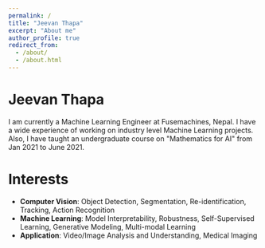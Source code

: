 ```yaml
---
permalink: /
title: "Jeevan Thapa"
excerpt: "About me"
author_profile: true
redirect_from: 
  - /about/
  - /about.html
---
```



Jeevan Thapa
======

I am currently a Machine Learning Engineer at Fusemachines, Nepal. I have a wide experience of working on industry level Machine Learning projects. Also, I have taught an undergraduate course on "Mathematics for AI" from Jan 2021 to June 2021.

Interests
==========
* **Computer Vision**: Object Detection, Segmentation, Re-identification, Tracking, Action Recognition
* **Machine Learning**: Model Interpretability, Robustness, Self-Supervised Learning, Generative Modeling, Multi-modal Learning
* **Application**: Video/Image Analysis and Understanding, Medical Imaging


